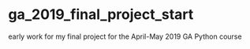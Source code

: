 # ga_2019_final_project_start
early work for my final project for the April-May 2019 GA Python course
